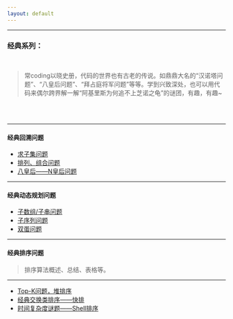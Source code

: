 ```yaml
---
layout: default
---
```



* * *

### 经典系列：
<br/>

  >常coding以晓史册，代码的世界也有古老的传说。如鼎鼎大名的“汉诺塔问题”、“八皇后问题”、“拜占庭将军问题”等等。学到兴致深处，也可以用代码来偶尔跨界解一解“阿基里斯为何追不上芝诺之龟”的谜团，有趣，有趣~
<br/>
<br/>

---
#### 经典回溯问题

*  [求子集问题](./subset.md)
*  [排列、组合问题](./subset.md)
*  [八皇后——N皇后问题](./subset.md)

---

#### 经典动态规划问题
*  [子数组/子串问题](./subarr.md)
*  [子序列问题](./subseq.md)
*  [双蛋问题](./subset.md)

---
#### 经典排序问题
>排序算法概述、总结、表格等。<br/>
---
*  [Top-K问题，堆排序](./heap_sort.md)
*  [经典交换类排序——快排](./quick_sort.md)
*  [时间复杂度谜题——Shell排序](./shell_sort.md)
